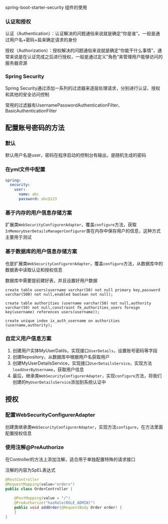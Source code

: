 

spring-boot-starter-security 组件的使用

### 认证和授权
认证（Authentication）：认证解决的问题通俗来说就是确定“你是谁”。一般是通过用户名+密码+盐来确定请求的身份

授权（Authorization）：授权解决的问题通俗来说就是确定“你能干什么事情”，通常来说是在认证完成之后进行授权，一般是通过定义”角色“来管理用户能够访问的服务器资源

### Spring Security
Spring Security通过添加一系列的过滤器来逐层处理请求，分别进行认证、授权和其他的安全访问控制

常用的过滤器有UsernamePasswordAuthenticationFilter、BasicAuthenticationFilter



## 配置账号密码的方法

### 默认

默认用户名是user，密码在程序启动的控制台有输出，是随机生成的密码

### 在yml文件中配置

```yaml
spring:
  security:
    user:
      name: abc
      password: abc@123
```

### 基于内存的用户信息存储方案

扩展类`WebSecurityConfigurerAdapter`，覆盖`configure`方法，获取`InMemoryUserDetailsManagerConfigurer`类在内存中保存用户的信息，这种方式主要用于测试



### 基于数据库的用户信息存储方案

也是扩展类`WebSecurityConfigurerAdapter`，覆盖`configure`方法，从数据库中的数据表中读取认证和授权信息

数据库中需要提前建好表，并且设置好用户数据

```mysql
create table users(username varchar(50) not null primary key,password varchar(500) not null,enabled boolean not null);
 
create table authorities (username varchar(50) not null,authority varchar(50) not null,constraint fk_authorities_users foreign key(username) references users(username));
 
create unique index ix_auth_username on authorities (username,authority);
```

### 自定义用户信息方案

1. 创建用户实体MyUserDatils，实现接口`UserDetails`，设置账号密码等字段
2. 创建Repository，从数据库中根据用户名获取用户
3. 创建MyUserDetailsService，实现接口`UserDetailsService`，实现方法`loadUserByUsername`，获取用户信息
4. 最后，继承类`WebSecurityConfigurerAdapter`，实现`configure`方法，将我们创建的`MyUserDetailsService`添加到系统认证中



## 授权

### 配置WebSecurityConfigurerAdapter

创建类继承类`WebSecurityConfigurerAdapter`，实现方法`configure`，在方法里面配置授权信息

### 使用注解@PreAuthorize

在Controller的方法上添加注解，适合用于单独配置特殊的请求接口

注解的内容为SpEL表达式

```java
@RestController
@RequestMapping(value="orders")
public class OrderController {
    
    @PostMapping(value = "/")
    @PreAuthorize("hasRole(ROLE_ADMIN)")
    public void addOrder(@RequestBody Order order) {
    }
}
```

